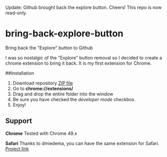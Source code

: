 Update: Github brought back the explore button. Cheers! This repo is now read-only.

# bring-back-explore-button
Bring back the "Explore" button to Github

I was so nostalgic of the "Explore" button removal so I decided to create a chrome extension to bring it back. It is my first extension for Chrome.

##Installation

1. Download repository [ZIP file](/richerlariviere/bring-back-explore-button/archive/master.zip)
2. Go to **chrome://extensions/**
3. Drag and drop the entire folder into the window
4. Be sure you have checked the *developer mode* checkbox.
5. Enjoy!

## Support

**Chrome**
Tested with Chrome 49.x

**Safari**
Thanks to dmiedema, you can have the same extension for Safari. [Project link](https://github.com/dmiedema/bring-back-explore-button)
